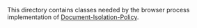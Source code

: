 This directory contains classes needed by the browser process implementation of
[Document-Isolation-Policy].


[Document-Isolation-Policy]: https://github.com/WICG/document-isolation-policy
